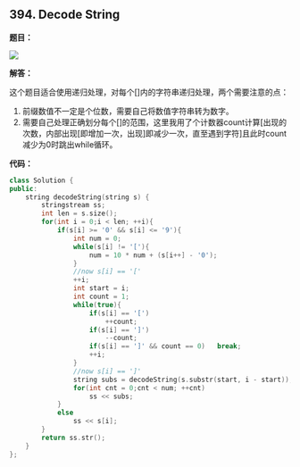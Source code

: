 ## 394. Decode String  

**题目：**

![](http://p9zl5r4hu.bkt.clouddn.com/2018-10-01_15leet_394.png)

**解答：**

这个题目适合使用递归处理，对每个[]内的字符串递归处理，两个需要注意的点：

1. 前缀数值不一定是个位数，需要自己将数值字符串转为数字。
2. 需要自己处理正确划分每个[]的范围，这里我用了个计数器count计算[出现的次数，内部出现[即增加一次，出现]即减少一次，直至遇到字符]且此时count减少为0时跳出while循环。

**代码：**

```cpp
class Solution {
public:
    string decodeString(string s) {
        stringstream ss;
        int len = s.size();
        for(int i = 0;i < len; ++i){
            if(s[i] >= '0' && s[i] <= '9'){
                int num = 0;
                while(s[i] != '['){
                    num = 10 * num + (s[i++] - '0');
                }
                //now s[i] == '['
                ++i;
                int start = i;
                int count = 1;
                while(true){
                    if(s[i] == '[')
                        ++count;
                    if(s[i] == ']')
                        --count;
                    if(s[i] == ']' && count == 0)   break;
                    ++i;
                }
                //now s[i] == ']'
                string subs = decodeString(s.substr(start, i - start));
                for(int cnt = 0;cnt < num; ++cnt)
                    ss << subs;
            }
            else
                ss << s[i];
        }
        return ss.str();
    }
};
```

